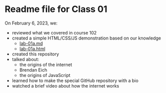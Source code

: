 # Readme file for Class 01

On February 6, 2023, we:

- reviewed what we covered in course 102
- created a simple HTML/CSS/JS demonstration based on our knowledge
  - [lab-01a.md](https://github.com/Warp2063/TechEd-201/blob/main/class-01/lab-01a.md)
  - [lab-01a.html](https://github.com/Warp2063/TechEd-201/blob/main/class-01/lab-01a.html)
- created this repository
- talked about:
  - the origins of the internet
  - Brendan Eich
  - the origins of JavaScript
- learned how to make the special GitHub repository with a bio
- watched a brief video about how the internet works
